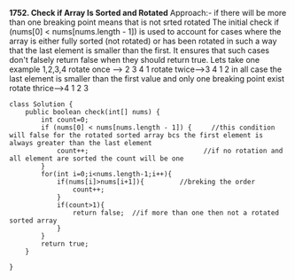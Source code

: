 **1752. Check if Array Is Sorted and Rotated**
Approach:- if there will be more than one breaking point means that is not srted rotated
The initial check if (nums[0] < nums[nums.length - 1]) is used to account for cases where 
the array is either fully sorted (not rotated) or has been rotated in such a way that the last element is smaller than the first. 
It ensures that such cases don't falsely return false when they should return true.
Lets take one example 1,2,3,4 rotate once --> 2 3 4 1 
                              rotate twice-->3 4 1 2        in all case the last element is smaller than the first value and only one breaking point exist
                              rotate thrice-->4 1 2 3
```
class Solution {
    public boolean check(int[] nums) {
        int count=0;
        if (nums[0] < nums[nums.length - 1]) {     //this condition will false for the rotated sorted array bcs the first element is always greater than the last element
            count++;                             //if no rotation and all element are sorted the count will be one
        }
        for(int i=0;i<nums.length-1;i++){
            if(nums[i]>nums[i+1]){         //breking the order
                count++;
            }
            if(count>1){
                return false;  //if more than one then not a rotated sorted array
            }
        }
        return true;
    }
   
}

```
                            
